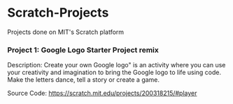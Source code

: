 # Scratch-Projects
Projects done on MIT's Scratch platform 


### Project 1: Google Logo Starter Project remix 

Description: Create your own Google logo" is an activity where you can use your creativity and imagination to bring the Google logo to life using code. Make the letters dance, tell a story or create a game.

Source Code: https://scratch.mit.edu/projects/200318215/#player
